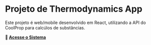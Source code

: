 # Projeto de Thermodynamics App

Este projeto é web/mobile desenvolvido em React, utilizando a API do CoolProp para calcúlos de substâncias.

**🔗 [Acesse o Sistema](https://thermoapp.netlify.app)**
